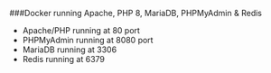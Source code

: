 ###Docker running Apache, PHP 8, MariaDB, PHPMyAdmin & Redis

- Apache/PHP running at 80 port
- PHPMyAdmin running at 8080 port
- MariaDB running at 3306
- Redis running at 6379